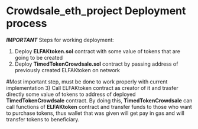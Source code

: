 # Crowdsale_eth_project Deployment process

***IMPORTANT***
Steps for working deployment:
1) Deploy **ELFAKtoken.sol** contract with some value of tokens that are going to be created
2) Deploy **TimedTokenCrowdsale.sol** contract by passing address of 
previously created ELFAKtoken on network

#Most important step, must be done to work properly with current implementation
3) Call ELFAKtoken contract as creator of it and trasfer directly 
some value of tokens to address of deployed **TimedTokenCrowdsale** 
contract. By doing this, **TimedTokenCrowdsale** can call functions
of **ELFAKtoken** contract and transfer funds to those who want to 
purchase tokens, thus wallet that was given will get pay in gas and 
will transfer tokens to beneficiary.